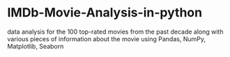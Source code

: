 # IMDb-Movie-Analysis-in-python
data analysis for the 100 top-rated movies from the past decade along with various pieces of information about the movie using Pandas, NumPy, Matplotlib, Seaborn
